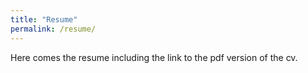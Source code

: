 ```yaml
---
title: "Resume"
permalink: /resume/
---
```

Here comes the resume including the link to the pdf version of the cv.